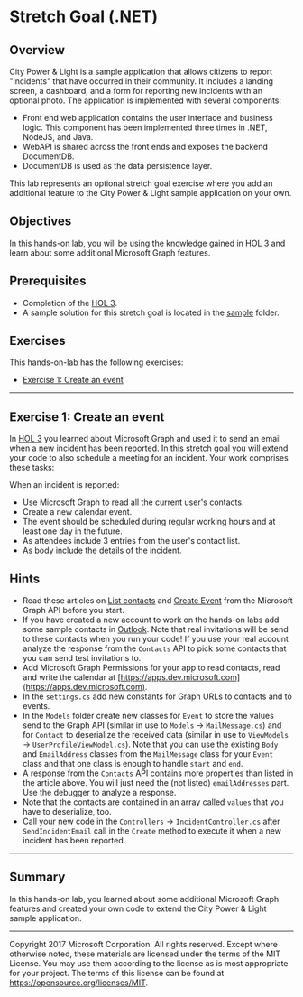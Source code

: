 # Stretch Goal (.NET)

## Overview
City Power & Light is a sample application that allows citizens to report "incidents" that have occurred in their community. It includes a landing screen, a dashboard, and a form for reporting new incidents with an optional photo. The application is implemented with several components:

* Front end web application contains the user interface and business logic. This component has been implemented three times in .NET, NodeJS, and Java.
* WebAPI is shared across the front ends and exposes the backend DocumentDB.
* DocumentDB is used as the data persistence layer.

This lab represents an optional stretch goal exercise where you add an additional feature to the City Power & Light sample application on your own.

## Objectives
In this hands-on lab, you will be using the knowledge gained in [HOL 3](../03-azuread-office365) and learn about some additional Microsoft Graph features. 

## Prerequisites
* Completion of the [HOL 3](../03-azuread-office365).
* A sample solution for this stretch goal is located in the [sample](sample) folder. 

## Exercises
This hands-on-lab has the following exercises:
* [Exercise 1: Create an event](#ex1)

---
## Exercise 1: Create an event<a name="ex1"></a>

In [HOL 3](../03-azuread-office365) you learned about Microsoft Graph and used it to send an email when a new incident has been reported. In this stretch goal you will extend your code to also schedule a meeting for an incident. Your work comprises these tasks:

When an incident is reported: 
* Use Microsoft Graph to read all the current user's contacts.
* Create a new calendar event.
* The event should be scheduled during regular working hours and at least one day in the future.
* As attendees include 3 entries from the user's contact list.
* As body include the details of the incident.

## Hints
* Read these articles on [List contacts](https://developer.microsoft.com/en-us/graph/docs/api-reference/v1.0/api/user_list_contacts) and [Create Event](https://developer.microsoft.com/en-us/graph/docs/api-reference/v1.0/api/user_post_events) from the Microsoft Graph API before you start.
* If you have created a new account to work on the hands-on labs add some sample contacts in [Outlook](https://outlook.office365.com/owa/). Note that real invitations will be send to these contacts when you run your code! If you use your real account analyze the response from the `Contacts` API to pick some contacts that you can send test invitations to.
* Add Microsoft Graph Permissions for your app to read contacts, read and write the calendar at [https://apps.dev.microsoft.com](https://apps.dev.microsoft.com).
* In the `settings.cs` add new constants for Graph URLs to contacts and to events.
* In the `Models` folder create new classes for `Event` to store the values send to the Graph API (similar in use to `Models` -> `MailMessage.cs`) and for `Contact` to deserialize the received data (similar in use to `ViewModels` -> `UserProfileViewModel.cs`). Note that you can use the existing `Body` and `EmailAddress` classes from the `MailMessage` class for your `Event` class and that one class is enough to handle `start` and `end`.
* A response from the `Contacts` API contains more properties than listed in the article above. You will just need the (not listed) `emailAddresses` part. Use the debugger to analyze a response.
* Note that the contacts are contained in an array called `values` that you have to deserialize, too.
* Call your new code in the `Controllers` -> `IncidentController.cs` after `SendIncidentEmail` call in the `Create` method to execute it when a new incident has been reported.
---
## Summary

In this hands-on lab, you learned about some additional Microsoft Graph features and created your own code to extend the City Power & Light sample application.

---
Copyright 2017 Microsoft Corporation. All rights reserved. Except where otherwise noted, these materials are licensed under the terms of the MIT License. You may use them according to the license as is most appropriate for your project. The terms of this license can be found at https://opensource.org/licenses/MIT.